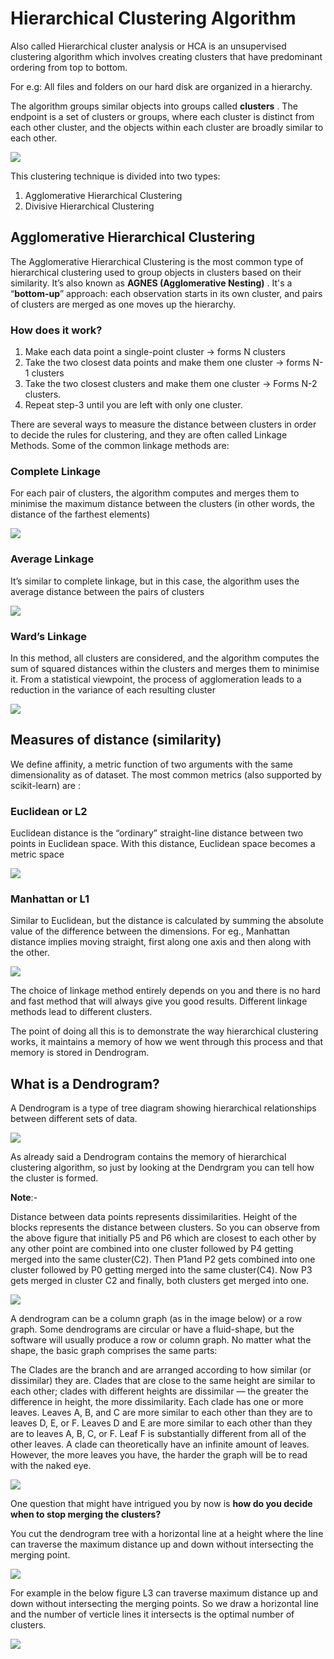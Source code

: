 # Hierarchical Clustering Algorithm

Also called Hierarchical cluster analysis or HCA is an unsupervised clustering algorithm which involves creating clusters that have predominant ordering from top to bottom.

For e.g: All files and folders on our hard disk are organized in a hierarchy.

The algorithm groups similar objects into groups called **clusters** . The endpoint is a set of clusters or groups, where each cluster is distinct from each other cluster, and the objects within each cluster are broadly similar to each other.

![](gif1.gif)

This clustering technique is divided into two types:

1. Agglomerative Hierarchical Clustering
2. Divisive Hierarchical Clustering

## Agglomerative Hierarchical Clustering
 
The Agglomerative Hierarchical Clustering is the most common type of hierarchical clustering used to group objects in clusters based on their similarity. It’s also known as **AGNES (Agglomerative Nesting)** . It's a “**bottom-up**” approach: each observation starts in its own cluster, and pairs of clusters are merged as one moves up the hierarchy.

### How does it work?

1. Make each data point a single-point cluster → forms N clusters
2. Take the two closest data points and make them one cluster → forms N-1 clusters
3. Take the two closest clusters and make them one cluster → Forms N-2 clusters.
4. Repeat step-3 until you are left with only one cluster.

There are several ways to measure the distance between clusters in order to decide the rules for clustering, and they are often called Linkage Methods. Some of the common linkage methods are:

### Complete Linkage
For each pair of clusters, the algorithm computes and merges them to minimise the maximum distance between the clusters (in other words, the distance of the farthest elements)

![](complete.jpeg)

### Average Linkage
It’s similar to complete linkage, but in this case, the algorithm uses the average distance between the pairs of clusters

![](average.jpeg)

### Ward’s Linkage
In this method, all clusters are considered, and the algorithm computes the sum of squared distances within the clusters and merges them to minimise it. From a statistical viewpoint, the process of agglomeration leads to a reduction in the variance of each resulting cluster

![](ward.jpeg)

## Measures of distance (similarity)
We define affinity, a metric function of two arguments with the same dimensionality as of dataset. The most common metrics (also supported by scikit-learn) are :
### Euclidean or L2
Euclidean distance is the “ordinary” straight-line distance between two points in Euclidean space. With this distance, Euclidean space becomes a metric space

![](euclidean.jpeg)

### Manhattan or L1
Similar to Euclidean, but the distance is calculated by summing the absolute value of the difference between the dimensions. For eg., Manhattan distance implies moving straight, first along one axis and then along with the other.

![](manhattan.jpeg)

The choice of linkage method entirely depends on you and there is no hard and fast method that will always give you good results. Different linkage methods lead to different clusters.

The point of doing all this is to demonstrate the way hierarchical clustering works, it maintains a memory of how we went through this process and that memory is stored in Dendrogram.

## What is a Dendrogram?

A Dendrogram is a type of tree diagram showing hierarchical relationships between different sets of data.

![](img1.png)

As already said a Dendrogram contains the memory of hierarchical clustering algorithm, so just by looking at the Dendrgram you can tell how the cluster is formed.

**Note**:- 

Distance between data points represents dissimilarities.
Height of the blocks represents the distance between clusters.
So you can observe from the above figure that initially P5 and P6 which are closest to each other by any other point are combined into one cluster followed by P4 getting merged into the same cluster(C2). Then P1and P2 gets combined into one cluster followed by P0 getting merged into the same cluster(C4). Now P3 gets merged in cluster C2 and finally, both clusters get merged into one.

![](gif2.gif)

A dendrogram can be a column graph (as in the image below) or a row graph. Some dendrograms are circular or have a fluid-shape, but the software will usually produce a row or column graph. No matter what the shape, the basic graph comprises the same parts:

The Clades are the branch and are arranged according to how similar (or dissimilar) they are. Clades that are close to the same height are similar to each other; clades with different heights are dissimilar — the greater the difference in height, the more dissimilarity.
Each clade has one or more leaves.
Leaves A, B, and C are more similar to each other than they are to leaves D, E, or F.
Leaves D and E are more similar to each other than they are to leaves A, B, C, or F.
Leaf F is substantially different from all of the other leaves.
A clade can theoretically have an infinite amount of leaves. However, the more leaves you have, the harder the graph will be to read with the naked eye.

![](img4.jpeg)

One question that might have intrigued you by now is **how do you decide when to stop merging the clusters?**

You cut the dendrogram tree with a horizontal line at a height where the line can traverse the maximum distance up and down without intersecting the merging point.

![](img2.png)

For example in the below figure L3 can traverse maximum distance up and down without intersecting the merging points. So we draw a horizontal line and the number of verticle lines it intersects is the optimal number of clusters.

![](img3.png)
